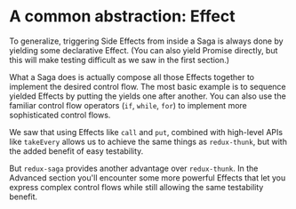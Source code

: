 # A common abstraction: Effect

To generalize, triggering Side Effects from inside a Saga is always done by yielding some declarative Effect. (You can also yield Promise directly, but this will make testing difficult as we saw in the first section.)

What a Saga does is actually compose all those Effects together to implement the desired control flow. The most basic example is to sequence yielded Effects by putting the yields one after another. You can also use the familiar control flow operators (`if`, `while`, `for`) to implement more sophisticated control flows.

We saw that using Effects like `call` and `put`, combined with high-level APIs like `takeEvery` allows us to achieve the same things as `redux-thunk`, but with the added benefit of easy testability.

But `redux-saga` provides another advantage over `redux-thunk`. In the Advanced section you'll encounter some more powerful Effects that let you express complex control flows while still allowing the same testability benefit.
